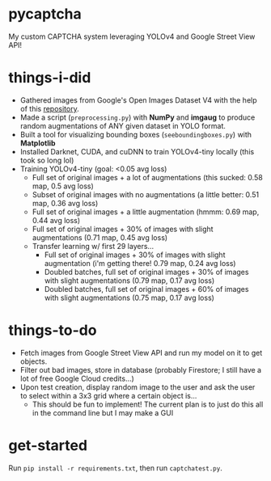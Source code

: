 # pycaptcha
My custom CAPTCHA system leveraging YOLOv4 and Google Street View API!

# things-i-did
- Gathered images from Google's Open Images Dataset V4 with the help of this [repository](https://github.com/theAIGuysCode/OIDv4_ToolKit).
- Made a script (`preprocessing.py`) with **NumPy** and **imgaug** to produce random augmentations of ANY given dataset in YOLO format.
- Built a tool for visualizing bounding boxes (`seeboundingboxes.py`) with **Matplotlib**
- Installed Darknet, CUDA, and cuDNN to train YOLOv4-tiny locally (this took so long lol)
- Training YOLOv4-tiny (goal: <0.05 avg loss)
  - Full set of original images + a lot of augmentations (this sucked: 0.58 map, 0.5 avg loss)
  - Subset of original images with no augmentations (a little better: 0.51 map, 0.36 avg loss)
  - Full set of original images + a little augmentation (hmmm: 0.69 map, 0.44 avg loss)
  - Full set of original images + 30% of images with slight augmentations (0.71 map, 0.45 avg loss)
  - Transfer learning w/ first 29 layers...
    - Full set of original images + 30% of images with slight augmentation (i'm getting there! 0.79 map, 0.24 avg loss)
    - Doubled batches, full set of original images + 30% of images with slight augmentations (0.79 map, 0.17 avg loss)
    - Doubled batches, full set of original images + 60% of images with slight augmentations (0.75 map, 0.17 avg loss)

# things-to-do
- Fetch images from Google Street View API and run my model on it to get objects.
- Filter out bad images, store in database (probably Firestore; I still have a lot of free Google Cloud credits...)
- Upon test creation, display random image to the user and ask the user to select within a 3x3 grid where a certain object is...
  - This should be fun to implement! The current plan is to just do this all in the command line but I may make a GUI

# get-started
Run `pip install -r requirements.txt`, then run `captchatest.py`.
